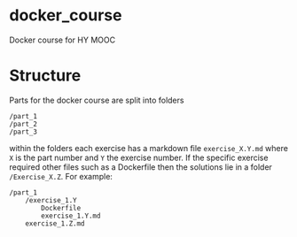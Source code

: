 # docker_course
Docker course for HY MOOC

# Structure

Parts for the docker course are split into folders

```
/part_1
/part_2
/part_3
```

within the folders each exercise has a markdown file `exercise_X.Y.md` where `X` is the part number and `Y` the exercise number. If the specific exercise required other files such as a Dockerfile then the solutions lie in a folder `/Exercise_X.Z`. For example:

```
/part_1
    /exercise_1.Y
        Dockerfile
        exercise_1.Y.md
    exercise_1.Z.md
```